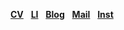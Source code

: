 <a href="https://drive.google.com/file/d/1Osp-0z0GB7QakEs-vEgXRHSEY13r4JX5/view?usp=sharing"><b>CV</b></a> &nbsp;
<a href="https://www.linkedin.com/in/jiwoong-sohn-a36a641a5/"><b>LI</b></a> &nbsp;
<a href="https://blog.naver.com/sohnji12"><b>Blog</b></a> &nbsp;
<a href="mailto:sohnji12@naver.com"><b>Mail</b></a> &nbsp;
<a href="https://www.instagram.com/ahwatnow"><b>Inst</b></a> &nbsp;
